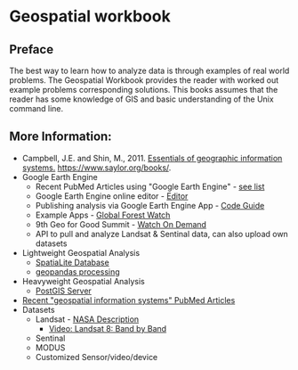 # Geospatial workbook

## Preface
The best way to learn how to analyze data is through examples of real world problems.  The Geospatial Workbook provides the reader with worked out example problems corresponding solutions.  This books assumes that the reader has some knowledge of GIS and basic understanding of the Unix command line.  

## More Information:

* Campbell, J.E. and Shin, M., 2011. [Essentials of geographic information systems.](https://open.umn.edu/opentextbooks/textbooks/67) https://www.saylor.org/books/.
* Google Earth Engine
  * Recent PubMed Articles using "Google Earth Engine" - [see list](https://pubmed.ncbi.nlm.nih.gov/?term=Google+Earth+Engine)
  * Google Earth Engine online editor - [Editor](https://code.earthengine.google.com/)
  * Publishing analysis via Google Earth Engine App - [Code Guide](https://developers.google.com/earth-engine/guides/apps)
  * Example Apps - [Global Forest Watch](https://www.globalforestwatch.org/map/?menu=eyJkYXRhc2V0Q2F0ZWdvcnkiOiJmb3Jlc3RDaGFuZ2UiLCJtZW51U2VjdGlvbiI6ImRhdGFzZXRzIn0%3D)
  * 9th Geo for Good Summit - [Watch On Demand](https://earthoutreachonair.withgoogle.com/events/geoforgood20)
  * API to pull and analyze Landsat & Sentinal data, can also upload own datasets
* Lightweight Geospatial Analysis
  * [SpatiaLite Database](https://www.gaia-gis.it/fossil/libspatialite/index)
  * [geopandas processing](https://geopandas.org/io.html)
* Heavyweight Geospatial Analysis
  * [PostGIS Server](https://postgis.net/)
* [Recent "geospatial information systems" PubMed Articles](https://pubmed.ncbi.nlm.nih.gov/?term=GIS+geographic+information+systems&sort=date)
* Datasets
  * Landsat - [NASA Description](https://landsat.gsfc.nasa.gov/landsat-8/)
    * [Video: Landsat 8: Band by Band](https://youtu.be/A6WzAc1FTeA)
  * Sentinal
  * MODUS
  * Customized Sensor/video/device
